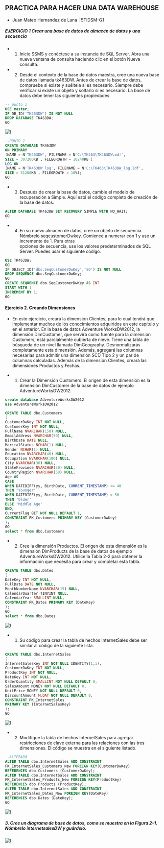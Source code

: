 ## PRACTICA PARA HACER UNA DATA WAREHOUSE
- Juan Mateo Hernandez de Luna | 5TIDSM-G1

##### EJERCICIO 1 Crear una base de datos de almacén de datos y una secuencia 
- 1. Inicie SSMS y conéctese a su instancia de SQL Server. Abra una nueva ventana de consulta  haciendo clic en el botón Nueva consulta. 
- 2. Desde el contexto de la base de datos maestra, cree una nueva base de datos llamada  tk463DW. Antes de crear la base de datos, compruebe si existe y suéltela si es necesario.  Siempre debe verificar si existe un objeto y soltarlo si es necesario. La base de datos debe  tener las siguientes propiedades: 

```sql
-- punto 1  
USE master; 
IF DB_ID('TK463DW') IS NOT NULL 
DROP DATABASE TK463DW; 
GO 
```
<img src="/CAP1.png" alt="I" width="auto" height="auto" >

```sql
--PUNTO 2
CREATE DATABASE TK463DW 
ON PRIMARY 
(NAME = N'TK463DW', FILENAME = N'C:\TK463\TK463DW.mdf', 
SIZE = 307200KB , FILEGROWTH = 10240KB ) 
LOG ON 
(NAME = N'TK463DW_log', FILENAME = N'C:\TK463\TK463DW_log.ldf', 
SIZE = 51200KB , FILEGROWTH = 10%); 
GO 
```
- 3. Después de crear la base de datos, cambie el modelo de recuperación a Simple. Aquí está  el código completo de creación de la base de datos. 

```sql
ALTER DATABASE TK463DW SET RECOVERY SIMPLE WITH NO_WAIT; 
GO 
```

- 4. En su nuevo almacén de datos, cree un objeto de secuencia. Nómbrelo  seqcustomerDwkey. Comience a numerar con 1 y use un incremento de 1. Para otras  
opciones de secuencia, use los valores predeterminados de SQL Server. Puedes usar el  siguiente código. 

```sql
USE TK463DW; 
GO 
IF OBJECT_ID('dbo.SeqCustomerDwKey','SO') IS NOT NULL 
DROP SEQUENCE dbo.SeqCustomerDwKey; 
GO 
CREATE SEQUENCE dbo.SeqCustomerDwKey AS INT 
START WITH 1 
INCREMENT BY 1; 
GO 
```

#### Ejercicio 2. Creando Dimensiones 
- En este ejercicio, creará la dimensión Clientes, para lo cual tendrá que implementar muchos de los  conocimientos adquiridos en este capítulo y en el anterior. En la base de datos Adventure  WorksDW2012, la dimensión DimCustomer, que servirá como fuente para la dimensión  Customers, está parcialmente cubierta de nieve. Tiene una tabla de búsqueda de un nivel llamada  DimGeography. Desnormalizarás completamente esta dimensión. Además, agregará las columnas  necesarias para admitir una dimensión SCD Tipo 2 y un par de columnas calculadas. Además de la  dimensión Clientes, creará las dimensiones Productos y Fechas.

- 1. Crear la Dimensión Customers. El origen de esta dimensión es la dimensión DimCustomer de la base de datos de ejemplo AdventureWorksDW2012.
```sql
create database AdventureWorksDW2012
use AdventureWorksDW2012

CREATE TABLE dbo.Customers 
( 
CustomerDwKey INT NOT NULL, 
CustomerKey INT NOT NULL, 
FullName NVARCHAR(150) NULL, 
EmailAddress NVARCHAR(50) NULL, 
BirthDate DATE NULL, 
MaritalStatus NCHAR(1) NULL, 
Gender NCHAR(1) NULL, 
Education NVARCHAR(40) NULL, 
Occupation NVARCHAR(100) NULL, 
City NVARCHAR(30) NULL, 
StateProvince NVARCHAR(50) NULL, 
CountryRegion NVARCHAR(50) NULL, 
Age AS 
CASE 
WHEN DATEDIFF(yy, BirthDate, CURRENT_TIMESTAMP) <= 40 
THEN 'Younger' 
WHEN DATEDIFF(yy, BirthDate, CURRENT_TIMESTAMP) > 50 
THEN 'Older' 
ELSE 'Middle Age' 
END,
CurrentFlag BIT NOT NULL DEFAULT 1, 
CONSTRAINT PK_Customers PRIMARY KEY (CustomerDwKey) 
); 
GO 
select * from dbo.Customers
```

- 2. Cree la dimensión Productos. El origen de esta dimensión es la dimensión DimProducts de  la base de datos de ejemplo AdventureWorksDW2012. Utilice la Tabla 2-2 para obtener la  información que necesita para crear y completar esta tabla. 
```sql
CREATE TABLE dbo.Dates 
( 
DateKey INT NOT NULL, 
FullDate DATE NOT NULL, 
MonthNumberName NVARCHAR(15) NULL, 
CalendarQuarter TINYINT NULL, 
CalendarYear SMALLINT NULL, 
CONSTRAINT PK_Dates PRIMARY KEY (DateKey) 
);
GO
select * from dbo.Dates 
```
<img src="/CAP3.png" alt="I" width="auto" height="auto" >


- 1. Su código para crear la tabla de hechos InternetSales debe ser similar al código de la  siguiente lista. 
```sql
CREATE TABLE dbo.InternetSales 
( 
InternetSalesKey INT NOT NULL IDENTITY(1,1), 
CustomerDwKey INT NOT NULL, 
ProductKey INT NOT NULL, 
DateKey INT NOT NULL, 
OrderQuantity SMALLINT NOT NULL DEFAULT 0, 
SalesAmount MONEY NOT NULL DEFAULT 0, 
UnitPrice MONEY NOT NULL DEFAULT 0, 
DiscountAmount FLOAT NOT NULL DEFAULT 0,
CONSTRAINT PK_InternetSales 
PRIMARY KEY (InternetSalesKey) 
); 
GO 
```
<img src="/CAP4.png" alt="I" width="auto" height="auto" >

- 2. Modifique la tabla de hechos InternetSales para agregar restricciones de clave externa para  las relaciones con las tres dimensiones. El código se muestra en el siguiente listado.
```sql
--ALTERADO
ALTER TABLE dbo.InternetSales ADD CONSTRAINT
FK_InternetSales_Customers_New FOREIGN KEY(CustomerDwKey)
REFERENCES dbo.Customers (CustomerDwKey);
ALTER TABLE dbo.InternetSales ADD CONSTRAINT
FK_InternetSales_Products_New FOREIGN KEY(ProductKey)
REFERENCES dbo.Products (ProductKey);
ALTER TABLE dbo.InternetSales ADD CONSTRAINT
FK_InternetSales_Dates_New FOREIGN KEY(DateKey)
REFERENCES dbo.Dates (DateKey);
GO

```
<img src="/CAP5.png" alt="I" width="auto" height="auto" >

##### 3. Cree un diagrama de base de datos, como se muestra en la Figura 2-1. Nómbrelo  internetsalesDW y guárdelo.

<img src="/CAP6.png" alt="I" width="auto" height="auto" >

